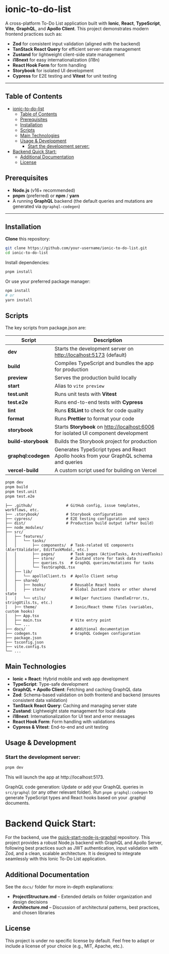# ionic-to-do-list

A cross-platform To-Do List application built with **Ionic**, **React**, **TypeScript**, **Vite**, **GraphQL**, and **Apollo Client**. This project demonstrates modern frontend practices such as:

- **Zod** for consistent input validation (aligned with the backend)
- **TanStack React Query** for efficient server-state management
- **Zustand** for lightweight client-side state management
- **i18next** for easy internationalization (i18n)
- **React Hook Form** for form handling
- **Storybook** for isolated UI development
- **Cypress** for E2E testing and **Vitest** for unit testing

---

## Table of Contents

- [ionic-to-do-list](#ionic-to-do-list)
  - [Table of Contents](#table-of-contents)
  - [Prerequisites](#prerequisites)
  - [Installation](#installation)
  - [Scripts](#scripts)
  - [Main Technologies](#main-technologies)
  - [Usage \& Development](#usage--development)
    - [Start the development server:](#start-the-development-server)
- [Backend Quick Start:](#backend-quick-start)
  - [Additional Documentation](#additional-documentation)
  - [License](#license)


## Prerequisites

- **Node.js** (v16+ recommended)
- **pnpm** (preferred) or **npm** / **yarn**
- A running **GraphQL** backend (the default queries and mutations are generated via `@graphql-codegen`)

---

## Installation

**Clone** this repository:

```bash
git clone https://github.com/your-username/ionic-to-do-list.git
cd ionic-to-do-list
```

Install dependencies:

```bash
pnpm install
```

Or use your preferred package manager:

```bash
npm install
# or
yarn install
```

## Scripts

The key scripts from package.json are:

| Script              | Description                                                                                        |
|---------------------|----------------------------------------------------------------------------------------------------|
| **dev**             | Starts the development server on [http://localhost:5173](http://localhost:5173) (default)           |
| **build**           | Compiles TypeScript and bundles the app for production                                              |
| **preview**         | Serves the production build locally                                                                  |
| **start**           | Alias to `vite preview`                                                                              |
| **test.unit**       | Runs unit tests with **Vitest**                                                                      |
| **test.e2e**        | Runs end-to-end tests with **Cypress**                                                               |
| **lint**           | Runs **ESLint** to check for code quality                                                            |
| **format**         | Runs **Prettier** to format your code                                                                |
| **storybook**       | Starts **Storybook** on [http://localhost:6006](http://localhost:6006) for isolated UI component development |
| **build-storybook** | Builds the Storybook project for production                                                          |
| **graphql:codegen** | Generates TypeScript types and React Apollo hooks from your GraphQL schema and queries               |
| **vercel-build**    | A custom script used for building on Vercel                                                         |

```bash
pnpm dev
pnpm build
pnpm test.unit
pnpm test.e2e
```

```.
├── .github/               # GitHub config, issue templates, workflows, etc.
├── .storybook/            # Storybook configuration
├── cypress/               # E2E testing configuration and specs
├── dist/                  # Production build output (after build)
├── node_modules/
├── src/
│   ├── features/
│   │   └── tasks/
│   │       ├── components/  # Task-related UI components (AlertValidator, EditTaskModal, etc.)
│   │       ├── pages/       # Task pages (ActiveTasks, ArchivedTasks)
│   │       ├── store/       # Zustand store for task data
│   │       ├── queries.ts   # GraphQL queries/mutations for tasks
│   │       └── TestGraphQL.tsx
│   ├── lib/
│   │   └── apolloClient.ts  # Apollo Client setup
│   ├── shared/
│   │   ├── hooks/           # Reusable React hooks
│   │   ├── store/           # Global Zustand store or other shared state
│   │   └── utils/           # Helper functions (handleError.ts, stringUtils.ts, etc.)
│   ├── theme/               # Ionic/React theme files (variables, custom hooks)
│   ├── App.tsx
│   ├── main.tsx             # Vite entry point
│   └── ...
├── docs/                    # Additional documentation
├── codegen.ts               # GraphQL Codegen configuration
├── package.json
├── tsconfig.json
├── vite.config.ts
└── ...
```

## Main Technologies

- **Ionic + React**: Hybrid mobile and web app development
- **TypeScript**: Type-safe development
- **GraphQL + Apollo Client**: Fetching and caching GraphQL data
- **Zod**: Schema-based validation on both frontend and backend (ensures consistent data validation)
- **TanStack React Query**: Caching and managing server state
- **Zustand**: Lightweight state management for local data
- **i18next**: Internationalization for UI text and error messages
- **React Hook Form**: Form handling with validations
- **Cypress & Vitest**: End-to-end and unit testing

## Usage & Development

### Start the development server:

```bash
pnpm dev
```
This will launch the app at http://localhost:5173.

GraphQL code generation:
Update or add your GraphQL queries in `src/graphql` (or any other relevant folder).
Run `pnpm graphql:codegen` to generate TypeScript types and React hooks based on your .graphql documents.


# Backend Quick Start:
For the backend, use the [quick-start-node-js-graphql](https://github.com/devDanielCespedes/quick-start-node-js-graphql) repository. This project provides a robust Node.js backend with GraphQL and Apollo Server, following best practices such as JWT authentication, input validation with Zod, and a clean, scalable architecture. It is designed to integrate seamlessly with this Ionic To-Do List application.


## Additional Documentation

See the `docs/` folder for more in-depth explanations:

- **ProjectStructure.md** – Extended details on folder organization and design decisions
- **Architecture.md** – Discussion of architectural patterns, best practices, and chosen libraries

## License

This project is under no specific license by default. Feel free to adapt or include a license of your choice (e.g., MIT, Apache, etc.).
